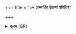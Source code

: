 +++
title = "०५ अन्तर्धिर् देवानां परिधिर्"

+++
<details><summary>मूलम् (GR)</summary>

अन्तर्धिर् देवानां  
परिधिर् मनुष्याणाम्  
अग्निर् गार्हपत्य  
उभयान् अन्तरा श्रितः ।  
जीवानाम् अग्ने प्र तिर दीर्घम् आयुः  
पितॄणां लोकम् उप यन्तु ये मृताः ॥
</details>